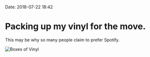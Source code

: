 Date: 2018-07-22 18:42

# Packing up my vinyl for the move.

This may be why so many people claim to prefer Spotify.

![Boxes of Vinyl](/_img/2018/2018-07-22_Boxes-of-vinyl-records.jpg)

